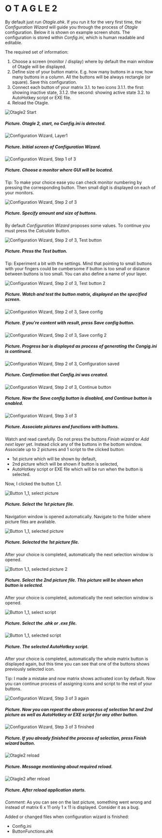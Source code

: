 # O T A G L E 2

By default just run *Otagle.ahk*. If you run it for the very first time, the *Configuration Wizard* will guide you through the process of *Otagle* configuration. Below it is shown on example screen shots. The configuration is stored within *Config.ini*, which is human readable and editable. 

The required set of information:

1. Choose a screen (monitor / display) where by default the main window of Otagle will be displayed.
2. Define size of your button matrix. E.g. how many buttons in a row, how many buttons in a column. All the buttons will be always rectangle (or square). Save this configuration.
3. Connect each button of your matrix 
    3.1. to two icons
        3.1.1. the first: showing inactive state, 
        3.1.2. the second: showing active state
    3.2. to AutoHotkey script or EXE file.
4. Reload the Otagle.    

![Otagle2 Start](/Otagle2/pictures/Otagle2_Start.png)
##### Picture. Otagle 2, start, no *Config.ini* is detected.

![Configuration Wizard, Layer1](/Otagle2/pictures/Otagle2_ConfigWizard_Layer1.png)
##### Picture. Initial screen of *Configuration Wizard*.

![Configuration Wizard, Step 1 of 3](/Otagle2/pictures/Otagle2_ConfigWizard_Step1of3.png)
##### Picture. Choose a monitor where GUI will be located.

Tip: To make your choice ease you can check monitor numbering by pressing the corresponding button. Then small digit is displayed on each of your monitors. 

![Configuration Wizard, Step 2 of 3](/Otagle2/pictures/Otagle2_ConfigWizard_Step2of3.png)
##### Picture. Specify amount and size of buttons. 

By default *Configuration Wizard* proposes some values. To continue you must press the *Calculate* button.

![Configuration Wizard, Step 2 of 3, Test button](/Otagle2/pictures/Otagle2_ConfigWizard_Step2of3_Test.png)
##### Picture. Press the *Test* button.

Tip: Experiment a bit with the settings. Mind that pointing to small buttons with your fingers could be cumbersome if button is too small or distance between buttons is too small. You can also define a name of your layer.

![Configuration Wizard, Step 2 of 3, Test button 2](/Otagle2/pictures/Otagle2_ConfigWizard_Step2of3_Test2.png)
##### Picture. Watch and test the button matrix, displayed on the specified screen. 

![Configuration Wizard, Step 2 of 3, Save config](/Otagle2/pictures/Otagle2_ConfigWizard_Step2of3_SaveConfig.png)
##### Picture. If you're content with result, press *Save config* button.

![Configuration Wizard, Step 2 of 3, Save config 2](/Otagle2/pictures/Otagle2_ConfigWizard_Step2of3_SaveConfig2.png)
##### Picture. Progress bar is displayed as process of generating the *Congig.ini* is continued.

![Configuration Wizard, Step 2 of 3, Configuration saved](/Otagle2/pictures/Otagle2_ConfigWizard_Step2of3_ConfigurationSaved.png)
##### Picture. Confirmation that *Config.ini* was created.

![Configuration Wizard, Step 2 of 3, Continue button](/Otagle2/pictures/Otagle2_ConfigWizard_Step2of3_Continue.png)
##### Picture. Now the *Save config* button is disabled, and *Continue* button is enabled.

![Configuration Wizard, Step 3 of 3](/Otagle2/pictures/Otagle2_ConfigWizard_Step3of3.png)
##### Picture. Associate pictures and functions with buttons.

Watch and read carefully. Do not press the buttons *Finish wizard* or *Add next layer* yet. Instead click any of the buttons in the bottom window. Associate up to 2 pictures and 1 script to the clicked button:
- 1st picture which will be shown by default,
- 2nd picture which will be shown if button is selected,
- AutoHotkey script or EXE file which will be run when the button is selected.

Now, I clicked the button *1_1*.

![Button 1_1, select picture](/Otagle2/pictures/Otagle2_Button1_1_SelectPicture.png)
##### Picture. Select the 1st picture file.

Navigation window is opened automatically. Navigate to the folder where picture files are available. 

![Button 1_1, selected picture](/Otagle2/pictures/Otagle2_Button1_1_SelectedPicture.png)
##### Picture. Selected the 1st picture file.

After your choice is completed, automatically the next selection window is opened.

![Button 1_1, selected picture 2](/Otagle2/pictures/Otagle2_Button1_1_SelectedPicture2.png)
##### Picture. Select the 2nd picture file. This picture will be shown when button is selected.

After your choice is completed, automatically the next selection window is opened.

![Button 1_1, select script](/Otagle2/pictures/Otagle2_Button1_1_SelectScript.png)
##### Picture. Select the .ahk  or .exe  file.

![Button 1_1, selected script](/Otagle2/pictures/Otagle2_Button1_1_SelectedScript.png)
##### Picture. The selected AutoHotkey script.

After your choice is completed, automatically the whole matrix button is displayed again, but this time you can see that one of the buttons shows previously selected icon.

Tip: I made a mistake and now matrix shows activated icon by default. Now you can continue process of assigning icons and script to the rest of your buttons.

![Configuration Wizard, Step 3 of 3 again](/Otagle2/pictures/Otagle2_Step3_Again.png)
##### Picture. Now you can repeat the above process of selection 1st and 2nd picture as well as AutoHotkey or EXE script for any other button.

![Configuration Wizard, Step 3 of 3 finished](/Otagle2/pictures/Otagle2_Step3_FinishWizard.png)
##### Picture. If you already finished the process of selection, press *Finish wizard* button.

![Otagle2 reload](/Otagle2/pictures/Otagle2_WillReload.png)
##### Picture. Message mentioning about required reload.

![Otagle2 after reload](/Otagle2/pictures/Otagle2_AfterReload.png)
##### Picture. After reload application starts.

*Comment*: As you can see on the last picture, something went wrong and instead of matrix 6 x 11 only 1 x 11 is displayed. Consider it as a bug.

Added or changed files when configuration wizard is finished:
- Config.ini
- ButtonFunctions.ahk